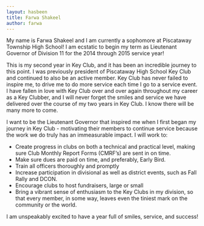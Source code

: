 ```yaml
---
layout: hasbeen
title: Farwa Shakeel
author: farwa
---
```


My name is Farwa Shakeel and I am currently a sophomore at Piscataway Township High School! I am ecstatic to begin my term as Lieutenant Governor of Division 11 for the 2014 through 2015 service year!

This is my second year in Key Club, and it has been an incredible journey to this point. I was previously president of Piscataway High School Key Club and continued to also be an active member. Key Club has never failed to inspire me, to drive me to do more service each time I go to a service event. I have fallen in love with Key Club over and over again throughout my career as a Key Clubber, and I will never forget the smiles and service we have delivered over the course of my two years in Key Club. I know there will be many more to come.

I want to be the Lieutenant Governor that inspired me when I first began my journey in Key Club - motivating their members to continue service because the work we do truly has an immeasurable impact. I will work to:

- Create progress in clubs on both a technical and practical level, making sure Club Monthly Report Forms (CMRF’s) are sent in on time.
- Make sure dues are paid on time, and preferably, Early Bird.
- Train all officers thoroughly and promptly
- Increase participation in divisional as well as district events, such as Fall Rally and DCON.
- Encourage clubs to host fundraisers, large or small
- Bring a vibrant sense of enthusiasm to the Key Clubs in my division, so that every member, in some way, leaves even the tiniest mark on the community or the world.

I am unspeakably excited to have a year full of smiles, service, and success!
